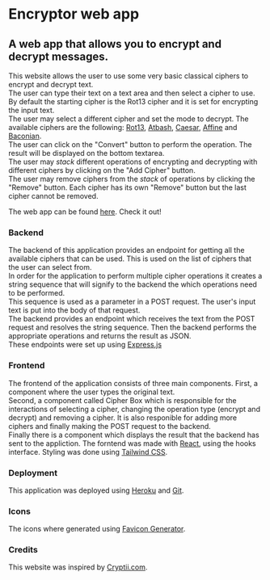 # Encryptor web app

## A web app that allows you to encrypt and decrypt messages.

This website allows the user to use some very basic classical ciphers to encrypt and decrypt text.<br>
The user can type their text on a text area and then select a cipher to use.<br> 
By default the starting cipher is the Rot13 cipher and it is set for encrypting the input text.<br>
The user may select a different cipher and set the mode to decrypt. The available ciphers are the following: 
<a href='https://en.wikipedia.org/wiki/ROT13'>Rot13</a>, <a href='https://en.wikipedia.org/wiki/Atbash'>Atbash</a>, <a href='https://en.wikipedia.org/wiki/Caesar_cipher'>Caesar</a>, <a href='https://en.wikipedia.org/wiki/Affine_cipher'>Affine</a> and <a href='https://en.wikipedia.org/wiki/Bacon%27s_cipher'>Baconian</a>.<br>
The user can click on the "Convert" button to perform the operation. The result will be displayed on the bottom textarea.<br>
The user may *stack* different operations of encrypting and decrypting with different ciphers by clicking on the "Add Cipher" button.<br> 
The user may remove ciphers from the *stack* of operations by clicking the "Remove" button. Each cipher has its own "Remove" button but the last cipher cannot be removed.

 The web app can be found <a href='https://whispering-castle-52666.herokuapp.com/'>here</a>. Check it out!

### Backend
The backend of this application provides an endpoint for getting all the available ciphers that can be used. This is used on the list of ciphers that the user can select from.<br>
In order for the application to perform multiple cipher operations it creates a string sequence that will signify to the backend the which operations need to be performed.<br> 
This sequence is used as a parameter in a POST request. The user's input text is put into the body of that request.<br>
The backend provides an endpoint which receives the text from the POST request and resolves the string sequence. Then the backend performs the appropriate operations and returns the result as JSON.<br>
These endpoints were set up using <a href='https://expressjs.com/'>Express.js</a>

### Frontend
The frontend of the application consists of three main components. First, a component where the user types the original text.<br>
Second, a component called Cipher Box which is responsible for the interactions of selecting a cipher, changing the operation type (encrypt and decrypt) and removing a cipher. It is also responible for adding more ciphers and finally making the POST request to the backend.<br>
Finally there is a component which displays the result that the backend has sent to the appliction.
The forntend was made with <a href='https://reactjs.org/'>React</a>, using the hooks interface.
Styling was  done using <a href='https://tailwindcss.com/'>Tailwind CSS</a>.

### Deployment
This application was deployed using <a href='https://www.heroku.com/'>Heroku</a> and <a href='https://git-scm.com/'>Git</a>.

### Icons
The icons where generated using <a href='https://www.favicon-generator.org/'>Favicon Generator</a>.

### Credits
This website was inspired by <a href='https://cryptii.com/pipes/rot13-decoder/'>Cryptii.com</a>.
